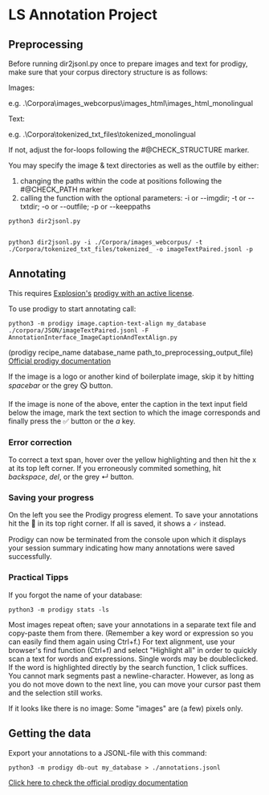 # LS Annotation Project

## Preprocessing
Before running dir2jsonl.py once to prepare images and text for prodigy, make sure that your corpus directory structure is as follows:

Images:

e.g. .\Corpora\images_webcorpus\images_html\images_html_monolingual

Text:

e.g. .\Corpora\tokenized_txt_files\tokenized_monolingual

If not, adjust the for-loops following the #@CHECK_STRUCTURE marker.

You may specify the image & text directories as well as the outfile by either:
1. changing the paths within the code at positions following the #@CHECK_PATH marker
2. calling the function with the optional parameters: -i or --imgdir; -t or --txtdir; -o or --outfile; -p or --keeppaths
```
python3 dir2jsonl.py


python3 dir2jsonl.py -i ./Corpora/images_webcorpus/ -t ./Corpora/tokenized_txt_files/tokenized_ -o imageTextPaired.jsonl -p
```
## Annotating
This requires [Explosion's](https://explosion.ai/) [prodigy with an active license](https://prodi.gy/buy).

To use prodigy to start annotating call:
```
python3 -m prodigy image.caption-text-align my_database ./corpora/JSON/imageTextPaired.jsonl -F AnnotationInterface_ImageCaptionAndTextAlign.py
```
(prodigy recipe_name database_name path_to_preprocessing_output_file)
[Official prodigy documentation](https://prodi.gy/docs/#first-steps1)

If the image is a logo or another kind of boilerplate image, skip it by hitting *spacebar* or the grey &#128711; button.

If the image is none of the above, enter the caption in the text input field below the image, mark the text section to which the image corresponds and finally press the &#9989; button or the *a* key.

### Error correction
To correct a text span, hover over the yellow highlighting and then hit the x at its top left corner.
If you erroneously commited something, hit *backspace*, *del*, or the grey &#8629; button.

### Saving your progress
On the left you see the Prodigy progress element. 
To save your annotations hit the &#x1F4BE; in its top right corner. If all is saved, it shows a &#128504; instead.

Prodigy can now be terminated from the console upon which it displays your session summary indicating how many annotations were saved successfully. 

### Practical Tipps
If you forgot the name of your database:
```
python3 -m prodigy stats -ls
```
Most images repeat often; save your annotations in a separate text file and copy-paste them from there. (Remember a key word or expression so you can easily find them again using Ctrl+f.) 
For text alignment, use your browser's find function (Ctrl+f) and select "Highlight all" in order to quickly scan a text for words and expressions.
Single words may be doubleclicked. If the word is highlighted directly by the search function, 1 click suffices.
You cannot mark segments past a newline-character. However, as long as you do not move down to the next line, you can move your cursor past them and the selection still works.

If it looks like there is no image: Some "images" are (a few) pixels only.

## Getting the data
Export your annotations to a JSONL-file with this command:
```
python3 -m prodigy db-out my_database > ./annotations.jsonl
```
[Click here to check the official prodigy documentation](https://prodi.gy/docs/#first-steps2)
